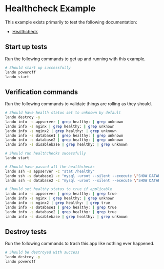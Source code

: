 Healthcheck Example
===================

This example exists primarily to test the following documentation:

* [Healthcheck](https://docs.lando.dev/core/v3/healthcheck.html)

Start up tests
--------------

Run the following commands to get up and running with this example.

```bash
# Should start up successfully
lando poweroff
lando start
```

Verification commands
---------------------

Run the following commands to validate things are rolling as they should.

```bash
# Should have health status set to unknown by default
lando destroy -y
lando info -s appserver | grep healthy: | grep unknown
lando info -s nginx | grep healthy: | grep unknown
lando info -s nginx2 | grep healthy: | grep unknown
lando info -s database1 | grep healthy: | grep unknown
lando info -s database2 | grep healthy: | grep unknown
lando info -s disablebase | grep healthy: | grep unknown

# Should run healthchecks sucessfully
lando start

# Should have passed all the healthchecks
lando ssh -s appserver -c "stat /healthy"
lando ssh -s database1 -c "mysql -uroot --silent --execute \"SHOW DATABASES;\""
lando ssh -s database2 -c "mysql -uroot --silent --execute \"SHOW DATABASES;\""

# Should set healthy status to true if applicable
lando info -s appserver | grep healthy: | grep true
lando info -s nginx | grep healthy: | grep unknown
lando info -s nginx2 | grep healthy: | grep true
lando info -s database1 | grep healthy: | grep true
lando info -s database2 | grep healthy: | grep true
lando info -s disablebase | grep healthy: | grep unknown
```

Destroy tests
-------------

Run the following commands to trash this app like nothing ever happened.

```bash
# Should be destroyed with success
lando destroy -y
lando poweroff
```
